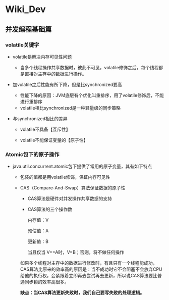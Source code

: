 # Wiki_Dev
## 并发编程基础篇
### volatile关键字
* volatile是解决内存可见性问题

  * 当多个线程操作共享数据时，彼此不可见，volatile修饰之后，每个线程都是直接对主存中的数据进行操作。

* 加volatile之后性能有所下降，但是比synchronized要高

  * 性能下降的原因：JVM底层有个优化叫重排序，用了volatile修饰后，不能进行重排序
  * volatile相比synchronized是一种轻量级的同步策略

* 与synchronized相比的差异

  * volatile不具备【互斥性】

  * volatile不能保证变量的【原子性】
  
### Atomic包下的原子操作
* java.util.concurrent.atomic包下提供了常用的原子变量，其有如下特点

  * 包装的值都是用volatile修饰，保证内存可见性

  * CAS（Compare-And-Swap）算法保证数据的原子性

    * CAS算法是硬件对并发操作共享数据的支持

    * CAS算法的三个操作数

      内存值：V

      预估值：A

      更新值：B

      当且仅当 V==A时，V=B；否则，将不做任何操作

    如果多个线程对主存中的数据进行修改时，有且只有一个线程能成功，CAS算法比原来的效率高的原因是：当不成功时它不会阻塞不会放弃CPU给他的执行权，会紧跟着立即再去尝试再去更新，所以说CAS算法要比普通同步锁的效率高很多。

    **缺点：当CAS算法更新失败时，我们自己要写失败的处理逻辑。**

